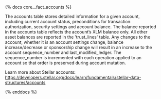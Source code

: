 {% docs core__fact_accounts %}

The accounts table stores detailed information for a given account, including current account status, preconditions for transaction authorization, security settings and account balance. The balance reported in the accounts table reflects the account’s XLM balance only. All other asset balances are reported in the 'trust_lines' table. Any changes to the account, whether it is an account settings change, balance increase/decrease or sponsorship change will result in an increase to the account sequence_number and last_modified_ledger. The sequence_number is incremented with each operation applied to an account so that order is preserved during account mutation.

Learn more about Stellar accounts: https://developers.stellar.org/docs/learn/fundamentals/stellar-data-structures/accounts

{% enddocs %}
